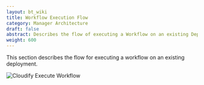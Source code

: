 ```yaml
---
layout: bt_wiki
title: Workflow Execution Flow
category: Manager Architecture
draft: false
abstract: Describes the flow of executing a Workflow on an existing Deployment
weight: 600
---
```

This section describes the flow for executing a workflow on an existing deployment.

![Cloudify Execute Workflow]( ./images/architecture/cloudify_flow_execute_workflow.png )